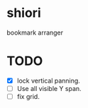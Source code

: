 shiori
======

bookmark arranger

TODO
====

- [x] lock vertical panning. 
- [ ] Use all visible Y span.
- [ ] fix grid.
